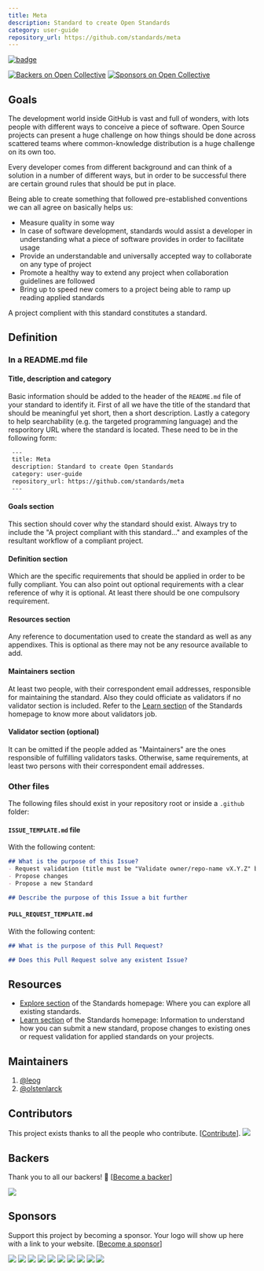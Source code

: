 ```yaml
---
title: Meta
description: Standard to create Open Standards
category: user-guide
repository_url: https://github.com/standards/meta
---
```

[![badge]](https://github.com/Standards/meta/issues/4)

[![Backers on Open Collective](https://opencollective.com/openstandards/backers/badge.svg)](#backers)
 [![Sponsors on Open Collective](https://opencollective.com/openstandards/sponsors/badge.svg)](#sponsors) 

## Goals
The development world inside GitHub is vast and full of wonders, with lots people with different ways to conceive a piece of software. Open Source projects can present a huge challenge on how things should be done across scattered teams where common-knowledge distribution is a huge challenge on its own too.

Every developer comes from different background and can think of a solution in a number of different ways, but in order to be successful there are certain ground rules that should be put in place.

Being able to create something that followed pre-established conventions we can all agree on basically helps us:

* Measure quality in some way
* In case of software development, standards would assist a developer in understanding what a piece of software provides in order to facilitate usage
* Provide an understandable and universally accepted way to collaborate on any type of project
* Promote a healthy way to extend any project when collaboration guidelines are followed
* Bring up to speed new comers to a project being able to ramp up reading applied standards

A project complient with this standard constitutes a standard.

## Definition

### In a README.md file

#### Title, description and category
Basic information should be added to the header of the `README.md` file of your standard to identify it. First of all we have the title of the standard that should be meaningful yet short, then a short description. Lastly a category to help searchability (e.g. the targeted programming language) and the resporitory URL where the standard is located. These need to be in the following form:

```markdown
 ---
 title: Meta
 description: Standard to create Open Standards
 category: user-guide
 repository_url: https://github.com/standards/meta
 ---
```
  
#### Goals section
This section should cover why the standard should exist. Always try to include the "A project compliant with this standard..." and examples of the resultant workflow of a compliant project.

#### Definition section 
Which are the specific requirements that should be applied in order to be fully compliant. You can also point out optional requirements with a clear reference of why it is optional. At least there should be one compulsory requirement.

#### Resources section 
Any reference to documentation used to create the standard as well as any appendixes. This is optional as there may not be any resource available to add.

#### Maintainers section
At least two people, with their correspondent email addresses, responsible for maintaining the standard. Also they could officiate as validators if no validator section is included. Refer to the [Learn section] of the Standards homepage to know more about validators job.

#### Validator section (optional)
It can be omitted if the people added as "Maintainers" are the ones responsible of fulfilling validators tasks. Otherwise, same requirements, at least two persons with their correspondent email addresses.

### Other files 
The following files should exist in your repository root or inside a `.github` folder:

#### `ISSUE_TEMPLATE.md` file
With the following content:

```markdown
## What is the purpose of this Issue?
- Request validation (title must be "Validate owner/repo-name vX.Y.Z" being owner/repo the repository location to validate and vX.Y.Z the standard version complied)
- Propose changes
- Propose a new Standard

## Describe the purpose of this Issue a bit further
```

#### `PULL_REQUEST_TEMPLATE.md` 
With the following content:

```markdown
## What is the purpose of this Pull Request?

## Does this Pull Request solve any existent Issue?  
```

## Resources

* [Explore section] of the Standards homepage: Where you can explore all existing standards.
* [Learn section] of the Standards homepage: Information to understand how you can submit a new standard, propose changes to existing ones or request validation for applied standards on your projects.

## Maintainers

1. [@leog](https://github.com/leog)
2. [@olstenlarck](https://github.com/olstenlarck)

[Explore section]: https://openstandards.guide/explore
[Learn section]: https://openstandards.guide/learn
[badge]: https://standards.now.sh/badge/standards/meta/4?cache=2

## Contributors
This project exists thanks to all the people who contribute. [[Contribute](CONTRIBUTING.md)].
<a href="graphs/contributors"><img src="https://opencollective.com/openstandards/contributors.svg?width=890&button=false" /></a>

## Backers
Thank you to all our backers! 🙏 [[Become a backer](https://opencollective.com/openstandards#backer)]

<a href="https://opencollective.com/openstandards#backers" target="_blank"><img src="https://opencollective.com/openstandards/backers.svg?width=890"></a>

## Sponsors
Support this project by becoming a sponsor. Your logo will show up here with a link to your website. [[Become a sponsor](https://opencollective.com/openstandards#sponsor)]

<a href="https://opencollective.com/openstandards/sponsor/0/website" target="_blank"><img src="https://opencollective.com/openstandards/sponsor/0/avatar.svg"></a>
<a href="https://opencollective.com/openstandards/sponsor/1/website" target="_blank"><img src="https://opencollective.com/openstandards/sponsor/1/avatar.svg"></a>
<a href="https://opencollective.com/openstandards/sponsor/2/website" target="_blank"><img src="https://opencollective.com/openstandards/sponsor/2/avatar.svg"></a>
<a href="https://opencollective.com/openstandards/sponsor/3/website" target="_blank"><img src="https://opencollective.com/openstandards/sponsor/3/avatar.svg"></a>
<a href="https://opencollective.com/openstandards/sponsor/4/website" target="_blank"><img src="https://opencollective.com/openstandards/sponsor/4/avatar.svg"></a>
<a href="https://opencollective.com/openstandards/sponsor/5/website" target="_blank"><img src="https://opencollective.com/openstandards/sponsor/5/avatar.svg"></a>
<a href="https://opencollective.com/openstandards/sponsor/6/website" target="_blank"><img src="https://opencollective.com/openstandards/sponsor/6/avatar.svg"></a>
<a href="https://opencollective.com/openstandards/sponsor/7/website" target="_blank"><img src="https://opencollective.com/openstandards/sponsor/7/avatar.svg"></a>
<a href="https://opencollective.com/openstandards/sponsor/8/website" target="_blank"><img src="https://opencollective.com/openstandards/sponsor/8/avatar.svg"></a>
<a href="https://opencollective.com/openstandards/sponsor/9/website" target="_blank"><img src="https://opencollective.com/openstandards/sponsor/9/avatar.svg"></a>
